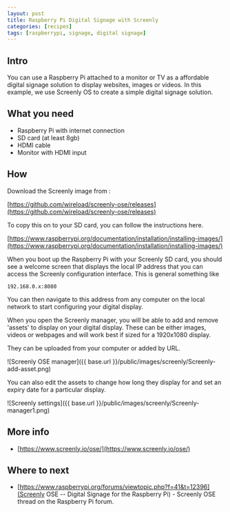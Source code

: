 ```yaml
---
layout: post
title: Raspberry Pi Digital Signage with Screenly
categories: [recipes]
tags: [raspberrypi, signage, digital signage]
---
```


## Intro
You can use a Raspberry Pi attached to a monitor or TV as a affordable digital signage solution to display websites, images or videos. In this example, we use Screenly OS to create a simple digital signage solution.


## What you need
 - Raspberry Pi with internet connection
 - SD card (at least 8gb)
 - HDMI cable
 - Monitor with HDMI input


## How
Download the Screenly image from :

[https://github.com/wireload/screenly-ose/releases](https://github.com/wireload/screenly-ose/releases)

To copy this on to your SD card, you can follow the instructions here.

[https://www.raspberrypi.org/documentation/installation/installing-images/](https://www.raspberrypi.org/documentation/installation/installing-images/)

When you boot up the Raspberry Pi with your Screenly SD card, you should see a welcome screen that displays the local IP address that you can access the Screenly configuration interface. This is general something like

    192.168.0.x:8080

You can then navigate to this address from any computer on the local network to start configuring your digital display.

When you open the Screenly manager, you will be able to add and remove 'assets' to display on your digital display. These can be either images, videos or webpages and will work best if sized for a 1920x1080 display.

They can be uploaded from your computer or added by URL.

![Screenly OSE manager]({{ base.url }}/public/images/screenly/Screenly-add-asset.png)

You can also edit the assets to change how long they display for and set an expiry date for a particular display.

![Screenly settings]({{ base.url }}/public/images/screenly/Screenly-manager1.png)

## More info
- [https://www.screenly.io/ose/](https://www.screenly.io/ose/)

## Where to next

- [https://www.raspberrypi.org/forums/viewtopic.php?f=41&t=12396](Screenly OSE -- Digital Signage for the Raspberry Pi) - Screenly OSE thread on the Raspberry Pi forum.
